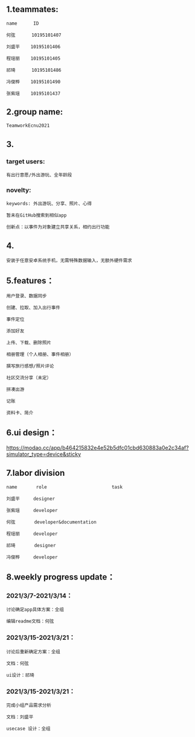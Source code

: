 # 

## 1.teammates:
  
    name      ID
  
    何弦      10195101407
  
    刘盛平    10195101406
  
    程瑶丽    10195101405
  
    祁琦      10195101486
  
    冯俊桦    10195101490
  
    张紫瑶    10195101437

## 2.group name: 

    TeamworkEcnu2021

## 3.

  ### target users:
  
    有出行意愿/外出游玩、全年龄段
  
  ### novelty:
  
    keywords: 外出游玩、分享、照片、心得
    
    暂未在GitHub搜索到相似app
    
    创新点：以事件为对象建立共享关系，相约出行功能

## 4.

    安装于任意安卓系统手机，无需特殊数据输入，无额外硬件需求

## 5.features：
    
    用户登录、数据同步
    
    创建、拉取、加入出行事件
    
    事件定位
    
    添加好友
    
    上传、下载、删除照片
    
    相册管理（个人相册、事件相册）
    
    撰写旅行感想/照片评论
    
    社区交流分享（未定）
    
    拼凑出游
    
    记账
    
    资料卡、简介

## 6.ui design：

https://modao.cc/app/b464215832e4e52b5dfc01cbd630883a0e2c34af?simulator_type=device&sticky

## 7.labor division

    name       role                        task
    
    刘盛平     designer
    
    张紫瑶     developer
    
    何弦       developer&documentation
    
    程瑶丽     developer
    
    祁琦       designer
    
    冯俊桦     developer
    
## 8.weekly progress update：

  ### 2021/3/7-2021/3/14：
    
    讨论确定app具体方案：全组
                    
    编辑readme文档：何弦
  ### 2021/3/15-2021/3/21：
  
    讨论后重新确定方案：全组
    
    文档：何弦
    
    ui设计：祁琦
    
  ### 2021/3/15-2021/3/21：
    
    完成小组产品需求分析
    
    文档：刘盛平
    
    usecase 设计：全组
